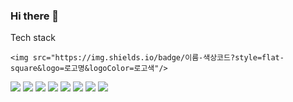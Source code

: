### Hi there 👋

<!--
**dsjgm921/dsjgm921** is a ✨ _special_ ✨ repository because its `README.md` (this file) appears on your GitHub profile.

Here are some ideas to get you started:

- 🔭 I’m currently working on ...
- 🌱 I’m currently learning ...
- 👯 I’m looking to collaborate on ...
- 🤔 I’m looking for help with ...
- 💬 Ask me about ...
- 📫 How to reach me: ...
- 😄 Pronouns: ...
- ⚡ Fun fact: ...
-->


Tech stack 
```
<img src="https://img.shields.io/badge/이름-색상코드?style=flat-square&logo=로고명&logoColor=로고색"/>
```

<img src="https://img.shields.io/badge/R-eeeeee?style=plastic&logo=R&logoColor=blue"/>
<img src="https://img.shields.io/badge/Python-f3f6f4?style=plastic&logo=Python&logoColor=blue"/>
<img src="https://img.shields.io/badge/Pytorch-eeeeee?style=plastic&logo=Pytorch&logoColor=red"/>
<img src="https://img.shields.io/badge/Tensorflow-f3f6f4?style=plastic&logo=Tensorflow&logoColor=orange"/>
<img src="https://img.shields.io/badge/SQL-eeeeee?style=plastic&logo=MySQL&logoColor=yellow"/>
<img src="https://img.shields.io/badge/RDS-f3f6f4?style=plastic&logo=Amazon RDS&logoColor=blue"/>
<img src="https://img.shields.io/badge/SPSS-eeeeee?style=plastic&logo=SPSS&logoColor=red"/>
<img src="https://img.shields.io/badge/Tableau-f3f6f4?style=plastic&logo=Tableau&logoColor=green"/>
